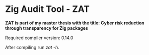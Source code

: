 # Zig Audit Tool - ZAT

**ZAT is part of my master thesis with the title: Cyber risk reduction through transparency for Zig packages**

Required compiler version: 0.14.0

After compiling run _zat -h_.
